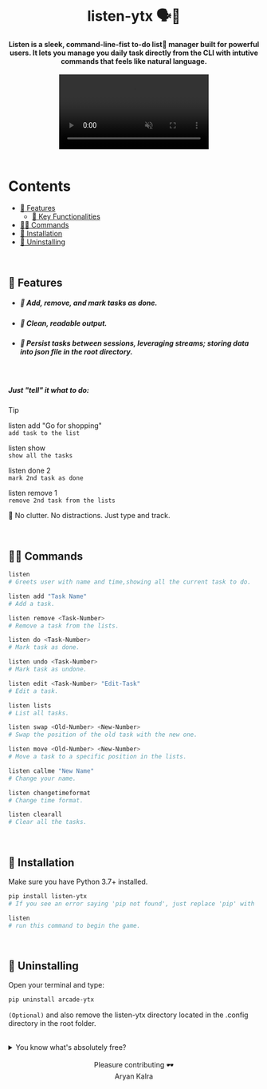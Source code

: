 <div align='center'>
  
# listen-ytx 🗣️📝

#### Listen is a sleek, command-line-fist to-do list📝 manager built for powerful users. It lets you manage you daily task directly from the CLI with intutive commands that feels like natural language.

<video src="https://github.com/user-attachments/assets/77903333-37d9-4f88-9d99-385dbee61288" autoplay muted loop />


</div>

<br/>

# Contents

- [💎 Features](#-features)
  - [ 🚀 Key Functionalities](#-add-remove-and-mark-tasks-as-done)
- [👨‍💻 Commands](#-commands)
- [🚀 Installation](#-installation)
- [🚮 Uninstalling](#-uninstalling)

<br/>

## 💎 Features

- ##### 📌 Add, remove, and mark tasks as done.
- ##### 🧾 Clean, readable output.
- ##### 📂 Persist tasks between sessions, leveraging streams; storing data into json file in the root directory.

<br/>


##### Just "tell" it what to do:

> [!TIP]
> listen add "Go for shopping"  
> `add task to the list`
>
> listen show  
> `show all the tasks`
>
> listen done 2  
> `mark 2nd task as done`
>
> listen remove 1  
> `remove 2nd task from the lists`

🧠 No clutter. No distractions. Just type and track.

<br/>

## 👨‍💻 Commands

```bash
listen
# Greets user with name and time,showing all the current task to do.

listen add "Task Name"
# Add a task.

listen remove <Task-Number>
# Remove a task from the lists.

listen do <Task-Number>
# Mark task as done.

listen undo <Task-Number>
# Mark task as undone.

listen edit <Task-Number> "Edit-Task"
# Edit a task.

listen lists
# List all tasks.

listen swap <Old-Number> <New-Number>
# Swap the position of the old task with the new one.

listen move <Old-Number> <New-Number>
# Move a task to a specific position in the lists.

listen callme "New Name"
# Change your name.

listen changetimeformat
# Change time format.

listen clearall
# Clear all the tasks.
```

<br/>

## 🚀 Installation

Make sure you have Python 3.7+ installed.

```bash
pip install listen-ytx
# If you see an error saying 'pip not found', just replace 'pip' with 'pip3'.

listen
# run this command to begin the game.
```

<br/>

## 🚮 Uninstalling

Open your terminal and type:

```bash
pip uninstall arcade-ytx
```

`(Optional)`
and also remove the listen-ytx directory located in the .config directory in the root folder.

<br/>

<details>
  <summary>You know what's absolutely free?</summary>

- Leaving a ⭐ star
- 🍴Forking the repository
- No hidden fees, no subscriptions — just pure open-source love🥰!

</details>

<br/>

<div align="center">
Pleasure contributing 🕶️ <br>
Aryan Kalra

</div>
